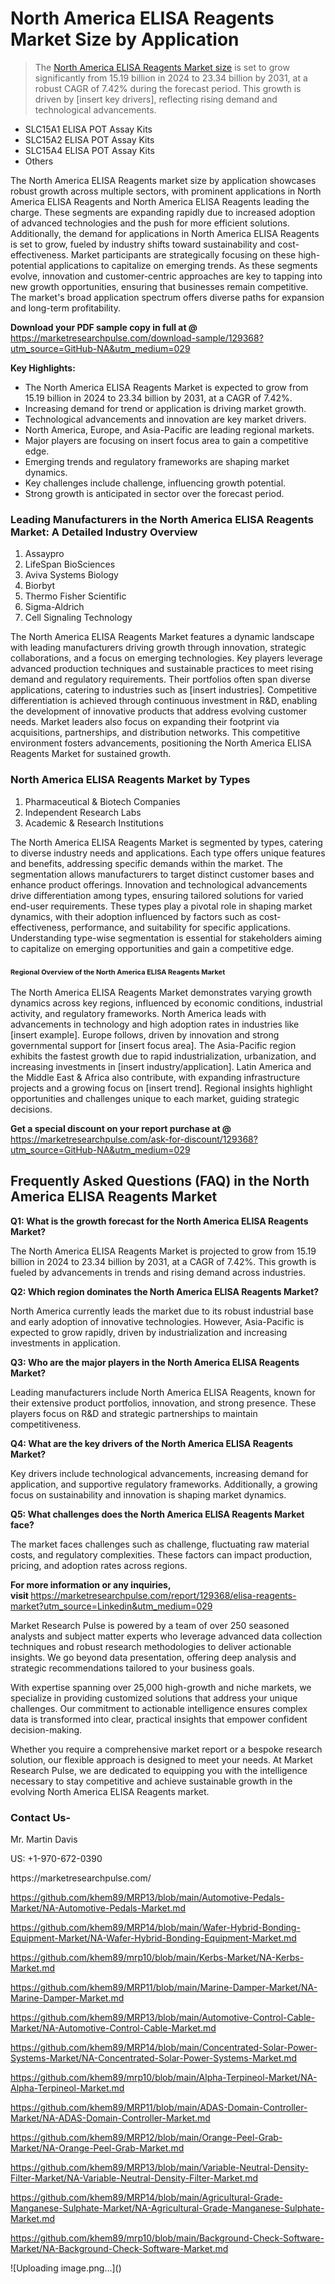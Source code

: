 <h1>North America ELISA Reagents Market&nbsp;Size by Application</h1><blockquote><p>The <a href="https://marketresearchpulse.com/download-sample/129368?utm_source=GitHub-NA&amp;utm_medium=029">North America ELISA Reagents Market size</a> is set to grow significantly from 15.19 billion in 2024 to 23.34 billion by 2031, at a robust CAGR of 7.42% during the forecast period. This growth is driven by [insert key drivers], reflecting rising demand and technological advancements.</p></blockquote><ul><li>SLC15A1 ELISA POT Assay Kits<li> SLC15A2 ELISA POT Assay Kits<li> SLC15A4 ELISA POT Assay Kits<li> Others</li></ul><p>The North America ELISA Reagents market size by application showcases robust growth across multiple sectors, with prominent applications in North America ELISA Reagents and North America ELISA Reagents leading the charge. These segments are expanding rapidly due to increased adoption of advanced technologies and the push for more efficient solutions. Additionally, the demand for applications in North America ELISA Reagents is set to grow, fueled by industry shifts toward sustainability and cost-effectiveness. Market participants are strategically focusing on these high-potential applications to capitalize on emerging trends. As these segments evolve, innovation and customer-centric approaches are key to tapping into new growth opportunities, ensuring that businesses remain competitive. The market's broad application spectrum offers diverse paths for expansion and long-term profitability.</p><p><strong>Download your PDF sample copy in full at @ </strong><a href="https://marketresearchpulse.com/download-sample/129368?utm_source=GitHub-NA&amp;utm_medium=029">https://marketresearchpulse.com/download-sample/129368?utm_source=GitHub-NA&amp;utm_medium=029</a></p><p><strong>Key Highlights: </strong></p><ul><li>The North America ELISA Reagents Market is expected to grow from 15.19 billion in 2024 to 23.34 billion by 2031, at a CAGR of 7.42%.</li><li>Increasing demand for trend or application is driving market growth.</li><li>Technological advancements and innovation are key market drivers.</li><li>North America, Europe, and Asia-Pacific are leading regional markets.</li><li>Major players are focusing on insert focus area to gain a competitive edge.</li><li>Emerging trends and regulatory frameworks are shaping market dynamics.</li><li>Key challenges include challenge, influencing growth potential.</li><li>Strong growth is anticipated in sector over the forecast period.</li></ul><h3>Leading Manufacturers in the North America ELISA Reagents Market: A Detailed Industry Overview</h3><ol><li>Assaypro</li><li>LifeSpan BioSciences</li><li>Aviva Systems Biology</li><li>Biorbyt</li><li>Thermo Fisher Scientific</li><li>Sigma-Aldrich</li><li>Cell Signaling Technology</li></ol><div class="flex max-w-full flex-col flex-grow"><div class="min-h-8 text-message flex w-full flex-col items-end gap-2 whitespace-normal break-words [.text-message+&amp;]:mt-5" dir="auto" data-message-author-role="assistant" data-message-id="fd8432e4-4910-450d-b182-61b7bfb0a01f" data-message-model-slug="gpt-4o"><div class="flex w-full flex-col gap-1 empty:hidden first:pt-[3px]"><div class="markdown prose w-full break-words dark:prose-invert light"><p>The North America ELISA Reagents Market features a dynamic landscape with leading manufacturers driving growth through innovation, strategic collaborations, and a focus on emerging technologies. Key players leverage advanced production techniques and sustainable practices to meet rising demand and regulatory requirements. Their portfolios often span diverse applications, catering to industries such as [insert industries]. Competitive differentiation is achieved through continuous investment in R&amp;D, enabling the development of innovative products that address evolving customer needs. Market leaders also focus on expanding their footprint via acquisitions, partnerships, and distribution networks. This competitive environment fosters advancements, positioning the North America ELISA Reagents Market for sustained growth.</p></div></div></div></div><h3>North America ELISA Reagents Market by Types</h3><ol><li>Pharmaceutical & Biotech Companies<li> Independent Research Labs<li> Academic & Research Institutions</li></ol><div class="flex max-w-full flex-col flex-grow"><div class="min-h-8 text-message flex w-full flex-col items-end gap-2 whitespace-normal break-words [.text-message+&amp;]:mt-5" dir="auto" data-message-author-role="assistant" data-message-id="084470be-0bb7-4664-bddf-5156b4f41249" data-message-model-slug="gpt-4o-mini"><div class="flex w-full flex-col gap-1 empty:hidden first:pt-[3px]"><div class="markdown prose w-full break-words dark:prose-invert light"><p>The North America ELISA Reagents Market is segmented by types, catering to diverse industry needs and applications. Each type offers unique features and benefits, addressing specific demands within the market. The segmentation allows manufacturers to target distinct customer bases and enhance product offerings. Innovation and technological advancements drive differentiation among types, ensuring tailored solutions for varied end-user requirements. These types play a pivotal role in shaping market dynamics, with their adoption influenced by factors such as cost-effectiveness, performance, and suitability for specific applications. Understanding type-wise segmentation is essential for stakeholders aiming to capitalize on emerging opportunities and gain a competitive edge.</p></div></div></div></div><h3><span style="font-size: 11px;">Regional Overview of the North America ELISA Reagents Market</span></h3><div class="flex max-w-full flex-col flex-grow"><div class="min-h-8 text-message flex w-full flex-col items-end gap-2 whitespace-normal break-words [.text-message+&amp;]:mt-5" dir="auto" data-message-author-role="assistant" data-message-id="e9038762-ce64-4e30-91c9-9bd413514231" data-message-model-slug="gpt-4o-mini"><div class="flex w-full flex-col gap-1 empty:hidden first:pt-[3px]"><div class="markdown prose w-full break-words dark:prose-invert light"><p>The North America ELISA Reagents Market demonstrates varying growth dynamics across key regions, influenced by economic conditions, industrial activity, and regulatory frameworks. North America leads with advancements in technology and high adoption rates in industries like [insert example]. Europe follows, driven by innovation and strong governmental support for [insert focus area]. The Asia-Pacific region exhibits the fastest growth due to rapid industrialization, urbanization, and increasing investments in [insert industry/application]. Latin America and the Middle East &amp; Africa also contribute, with expanding infrastructure projects and a growing focus on [insert trend]. Regional insights highlight opportunities and challenges unique to each market, guiding strategic decisions.</p></div></div></div></div><p><strong>Get a special discount on your report purchase at @ </strong><a href="https://marketresearchpulse.com/ask-for-discount/129368?utm_source=GitHub-NA&amp;utm_medium=029">https://marketresearchpulse.com/ask-for-discount/129368?utm_source=GitHub-NA&amp;utm_medium=029</a></p><h2>Frequently Asked Questions (FAQ) in the North America ELISA Reagents Market</h2><p><strong>Q1: What is the growth forecast for the North America ELISA Reagents Market?</strong></p><p>The North America ELISA Reagents Market is projected to grow from 15.19 billion in 2024 to 23.34 billion by 2031, at a CAGR of 7.42%. This growth is fueled by advancements in trends and rising demand across industries.</p><p><strong>Q2: Which region dominates the North America ELISA Reagents Market?</strong></p><p>North America currently leads the market due to its robust industrial base and early adoption of innovative technologies. However, Asia-Pacific is expected to grow rapidly, driven by industrialization and increasing investments in application.</p><p><strong>Q3: Who are the major players in the North America ELISA Reagents Market?</strong></p><p>Leading manufacturers include North America ELISA Reagents, known for their extensive product portfolios, innovation, and strong presence. These players focus on R&amp;D and strategic partnerships to maintain competitiveness.</p><p><strong>Q4: What are the key drivers of the North America ELISA Reagents Market?</strong></p><p>Key drivers include technological advancements, increasing demand for application, and supportive regulatory frameworks. Additionally, a growing focus on sustainability and innovation is shaping market dynamics.</p><p><strong>Q5: What challenges does the North America ELISA Reagents Market face?</strong></p><p>The market faces challenges such as challenge, fluctuating raw material costs, and regulatory complexities. These factors can impact production, pricing, and adoption rates across regions.</p><p><strong>For more information or any inquiries, visit&nbsp;</strong><a href="https://marketresearchpulse.com/report/129368/elisa-reagents-market?utm_source=Linkedin&utm_medium=029">https://marketresearchpulse.com/report/129368/elisa-reagents-market?utm_source=Linkedin&utm_medium=029</a></p><p>Market Research Pulse is powered by a team of over 250 seasoned analysts and subject matter experts who leverage advanced data collection techniques and robust research methodologies to deliver actionable insights. We go beyond data presentation, offering deep analysis and strategic recommendations tailored to your business goals.</p><p>With expertise spanning over 25,000 high-growth and niche markets, we specialize in providing customized solutions that address your unique challenges. Our commitment to actionable intelligence ensures complex data is transformed into clear, practical insights that empower confident decision-making.</p><p>Whether you require a comprehensive market report or a bespoke research solution, our flexible approach is designed to meet your needs. At Market Research Pulse, we are dedicated to equipping you with the intelligence necessary to stay competitive and achieve sustainable growth in the evolving North America ELISA Reagents market.</p><h3><strong>Contact Us-</strong></h3><p>Mr. Martin Davis</p><p>US: +1-970-672-0390</p><p>https://marketresearchpulse.com/</p><p><a href="https://github.com/khem89/MRP13/blob/main/Automotive-Pedals-Market/NA-Automotive-Pedals-Market.md">https://github.com/khem89/MRP13/blob/main/Automotive-Pedals-Market/NA-Automotive-Pedals-Market.md</a></p><p><a href="https://github.com/khem89/MRP14/blob/main/Wafer-Hybrid-Bonding-Equipment-Market/NA-Wafer-Hybrid-Bonding-Equipment-Market.md">https://github.com/khem89/MRP14/blob/main/Wafer-Hybrid-Bonding-Equipment-Market/NA-Wafer-Hybrid-Bonding-Equipment-Market.md</a></p><p><a href="https://github.com/khem89/mrp10/blob/main/Kerbs-Market/NA-Kerbs-Market.md">https://github.com/khem89/mrp10/blob/main/Kerbs-Market/NA-Kerbs-Market.md</a></p><p><a href="https://github.com/khem89/MRP11/blob/main/Marine-Damper-Market/NA-Marine-Damper-Market.md">https://github.com/khem89/MRP11/blob/main/Marine-Damper-Market/NA-Marine-Damper-Market.md</a></p><p><a href="https://github.com/khem89/MRP13/blob/main/Automotive-Control-Cable-Market/NA-Automotive-Control-Cable-Market.md">https://github.com/khem89/MRP13/blob/main/Automotive-Control-Cable-Market/NA-Automotive-Control-Cable-Market.md</a></p><p><a href="https://github.com/khem89/MRP14/blob/main/Concentrated-Solar-Power-Systems-Market/NA-Concentrated-Solar-Power-Systems-Market.md">https://github.com/khem89/MRP14/blob/main/Concentrated-Solar-Power-Systems-Market/NA-Concentrated-Solar-Power-Systems-Market.md</a></p><p><a href="https://github.com/khem89/mrp10/blob/main/Alpha-Terpineol-Market/NA-Alpha-Terpineol-Market.md">https://github.com/khem89/mrp10/blob/main/Alpha-Terpineol-Market/NA-Alpha-Terpineol-Market.md</a></p><p><a href="https://github.com/khem89/MRP11/blob/main/ADAS-Domain-Controller-Market/NA-ADAS-Domain-Controller-Market.md">https://github.com/khem89/MRP11/blob/main/ADAS-Domain-Controller-Market/NA-ADAS-Domain-Controller-Market.md</a></p><p><a href="https://github.com/khem89/MRP12/blob/main/Orange-Peel-Grab-Market/NA-Orange-Peel-Grab-Market.md">https://github.com/khem89/MRP12/blob/main/Orange-Peel-Grab-Market/NA-Orange-Peel-Grab-Market.md</a></p><p><a href="https://github.com/khem89/MRP13/blob/main/Variable-Neutral-Density-Filter-Market/NA-Variable-Neutral-Density-Filter-Market.md">https://github.com/khem89/MRP13/blob/main/Variable-Neutral-Density-Filter-Market/NA-Variable-Neutral-Density-Filter-Market.md</a></p><p><a href="https://github.com/khem89/MRP14/blob/main/Agricultural-Grade-Manganese-Sulphate-Market/NA-Agricultural-Grade-Manganese-Sulphate-Market.md">https://github.com/khem89/MRP14/blob/main/Agricultural-Grade-Manganese-Sulphate-Market/NA-Agricultural-Grade-Manganese-Sulphate-Market.md</a></p><p><a href="https://github.com/khem89/mrp10/blob/main/Background-Check-Software-Market/NA-Background-Check-Software-Market.md">https://github.com/khem89/mrp10/blob/main/Background-Check-Software-Market/NA-Background-Check-Software-Market.md</a></p>
![Uploading image.png…]()
